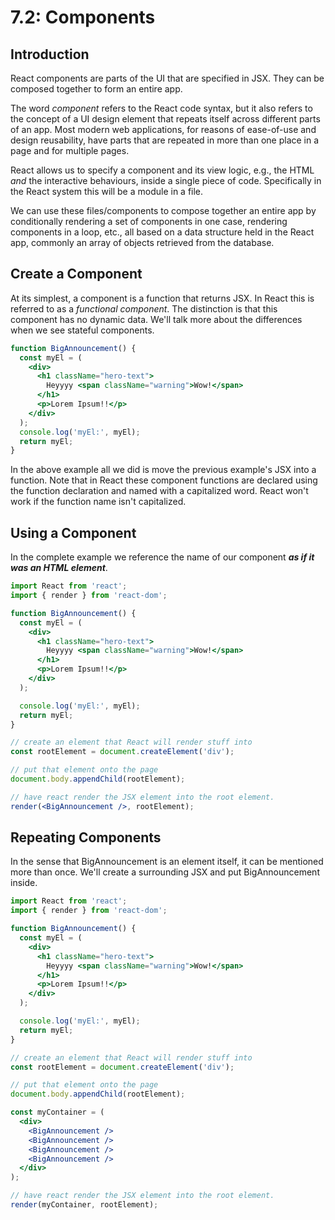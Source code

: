 # 7.2: Components

## Introduction

React components are parts of the UI that are specified in JSX. They can be composed together to form an entire app.

The word _component_ refers to the React code syntax, but it also refers to the concept of a UI design element that repeats itself across different parts of an app. Most modern web applications, for reasons of ease-of-use and design reusability, have parts that are repeated in more than one place in a page and for multiple pages.

React allows us to specify a component and its view logic, e.g., the HTML _and_ the interactive behaviours, inside a single piece of code. Specifically in the React system this will be a module in a file.

We can use these files/components to compose together an entire app by conditionally rendering a set of components in one case, rendering components in a loop, etc., all based on a data structure held in the React app, commonly an array of objects retrieved from the database.

## Create a Component

At its simplest, a component is a function that returns JSX. In React this is referred to as a _functional component_. The distinction is that this component has no dynamic data. We'll talk more about the differences when we see stateful components.

```jsx
function BigAnnouncement() {
  const myEl = (
    <div>
      <h1 className="hero-text">
        Heyyyy <span className="warning">Wow!</span>
      </h1>
      <p>Lorem Ipsum!!</p>
    </div>
  );
  console.log('myEl:', myEl);
  return myEl;
}
```

In the above example all we did is move the previous example's JSX into a function. Note that in React these component functions are declared using the function declaration and named with a capitalized word. React won't work if the function name isn't capitalized.

## Using a Component

In the complete example we reference the name of our component _**as if it was an HTML element**_.

```jsx
import React from 'react';
import { render } from 'react-dom';

function BigAnnouncement() {
  const myEl = (
    <div>
      <h1 className="hero-text">
        Heyyyy <span className="warning">Wow!</span>
      </h1>
      <p>Lorem Ipsum!!</p>
    </div>
  );

  console.log('myEl:', myEl);
  return myEl;
}

// create an element that React will render stuff into
const rootElement = document.createElement('div');

// put that element onto the page
document.body.appendChild(rootElement);

// have react render the JSX element into the root element.
render(<BigAnnouncement />, rootElement);
```

## Repeating Components

In the sense that BigAnnouncement is an element itself, it can be mentioned more than once. We'll create a surrounding JSX and put BigAnnouncement inside.

```jsx
import React from 'react';
import { render } from 'react-dom';

function BigAnnouncement() {
  const myEl = (
    <div>
      <h1 className="hero-text">
        Heyyyy <span className="warning">Wow!</span>
      </h1>
      <p>Lorem Ipsum!!</p>
    </div>
  );

  console.log('myEl:', myEl);
  return myEl;
}

// create an element that React will render stuff into
const rootElement = document.createElement('div');

// put that element onto the page
document.body.appendChild(rootElement);

const myContainer = (
  <div>
    <BigAnnouncement />
    <BigAnnouncement />
    <BigAnnouncement />
    <BigAnnouncement />
  </div>
);

// have react render the JSX element into the root element.
render(myContainer, rootElement);
```

